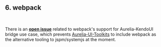 <a id="top-anchor"></a>
<br>

## 6. webpack
<br>

There is an **[open issue](https://github.com/aurelia/skeleton-navigation/issues/344)** related to webpack's support for Aurelia-KendoUI bridge use case, which prevents [Aurelia-UI-Toolkits](https://github.com/aurelia-ui-toolkits) to include webpack as the alternative tooling to jspm/systemjs at the moment.